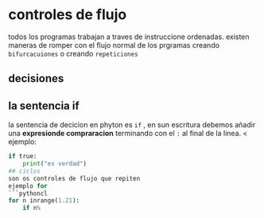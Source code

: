 # controles de flujo
todos los programas trabajan a traves de instruccione ordenadas.
existen maneras de romper con el flujo normal de los prgramas creando         `bifurcacuiones` o creando  `repeticiones`
## decisiones
## la sentencia if
la sentencia de decicion en phyton es `if` , en sun escritura debemos añadir una  **expresionde compraracion**
terminando con el `:` al final de la linea.
< ejemplo:

``` python
if true:
    print("es verdad")
## ciclos
son os controles de flujo que repiten
ejemplo for
```pythoncl
for n inrange(1.21):
    if n%